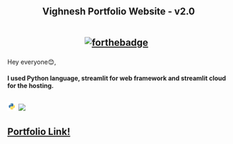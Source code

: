 <h2 align="center">
  Vighnesh Portfolio Website - v2.0<br/>
  <br/>

  [![forthebadge](https://forthebadge.com/images/badges/made-with-python.svg)](https://forthebadge.com) &nbsp;

</h2>
<div align="center">
<!--   <img alt="Demo" src="./Images/readme-img1.png" /> -->
</div>
<h3 align="center">
</h3>
Hey everyone😊,

#### I used Python language, streamlit for web framework and streamlit cloud for the hosting.

<code><img height="20" src="https://raw.githubusercontent.com/github/explore/master/topics/python/python.png"></code>
<code><img height="20" src="https://streamlit.io/images/brand/streamlit-mark-color.png"></code>
---

[Portfolio Link!](https://vighneshportfolio.streamlit.app/)
---
